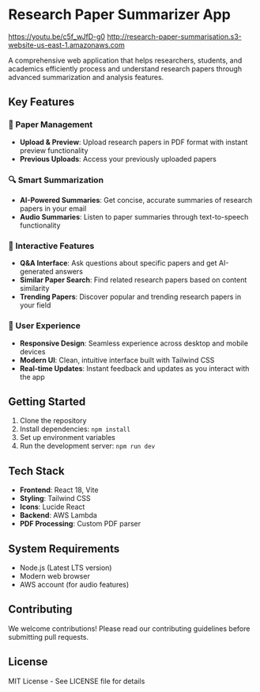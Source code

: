# Research Paper Summarizer App

https://youtu.be/c5f_wJfD-g0
http://research-paper-summarisation.s3-website-us-east-1.amazonaws.com

A comprehensive web application that helps researchers, students, and academics efficiently process and understand research papers through advanced summarization and analysis features.

## Key Features

### 📄 Paper Management
- **Upload & Preview**: Upload research papers in PDF format with instant preview functionality
- **Previous Uploads**: Access your previously uploaded papers

### 🔍 Smart Summarization
- **AI-Powered Summaries**: Get concise, accurate summaries of research papers in your email
- **Audio Summaries**: Listen to paper summaries through text-to-speech functionality

### 🤖 Interactive Features
- **Q&A Interface**: Ask questions about specific papers and get AI-generated answers
- **Similar Paper Search**: Find related research papers based on content similarity
- **Trending Papers**: Discover popular and trending research papers in your field

### 🎯 User Experience
- **Responsive Design**: Seamless experience across desktop and mobile devices
- **Modern UI**: Clean, intuitive interface built with Tailwind CSS
- **Real-time Updates**: Instant feedback and updates as you interact with the app

## Getting Started

1. Clone the repository
2. Install dependencies: `npm install`
3. Set up environment variables
4. Run the development server: `npm run dev`

## Tech Stack

- **Frontend**: React 18, Vite
- **Styling**: Tailwind CSS
- **Icons**: Lucide React
- **Backend**: AWS Lambda
- **PDF Processing**: Custom PDF parser

## System Requirements

- Node.js (Latest LTS version)
- Modern web browser
- AWS account (for audio features)

## Contributing

We welcome contributions! Please read our contributing guidelines before submitting pull requests.

## License

MIT License - See LICENSE file for details
